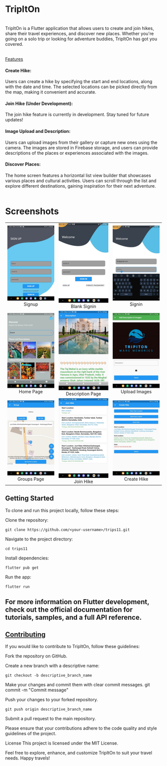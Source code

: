 <h1>TripItOn</h1><br>
TripItOn is a Flutter application that allows users to create and join hikes, share their travel experiences, and discover new places. Whether you're going on a solo trip or looking for adventure buddies, TripItOn has got you covered.<br><br>

<u>Features</u><br>

<h4>Create Hike:</h4> Users can create a hike by specifying the start and end locations, along with the date and time. The selected locations can be picked directly from the map, making it convenient and accurate.<br>

<h4>Join Hike (Under Development):</h4> The join hike feature is currently in development. Stay tuned for future updates!<br>

<h4>Image Upload and Description:</h4> Users can upload images from their gallery or capture new ones using the camera. The images are stored in Firebase storage, and users can provide descriptions of the places or experiences associated with the images.<br>

<h4>Discover Places:</h4> The home screen features a horizontal list view builder that showcases various places and cultural activities. Users can scroll through the list and explore different destinations, gaining inspiration for their next adventure.<br>
<br><h1>Screenshots</h1>
<table>
  <tr>
    <td align="center">
      <img src="finalapp/screenshots/signup.jpg" alt="Signup" width="200">
      <br>
      Signup
    </td>
    <td align="center">
      <img src="finalapp/screenshots/signinnill.jpg" alt="Signin blank" width="200">
      <br>
      Blank Signin
    </td>
    <td align="center">
      <img src="finalapp/screenshots/signin.jpg" alt="Signin" width="200">
      <br>
        Signin
    </td>
  </tr>
  <tr>
    <td align="center">
      <img src="finalapp/screenshots/homepage.jpg" alt="Create Hike" width="200">
      <br>
        Home Page
    </td>
    <td align="center">
      <img src="finalapp/screenshots/tajdescription.jpg" alt="Description Page" width="200">
      <br>
        Description Page
    </td>
    <td align="center">
      <img src="finalapp/screenshots/uploadimage.jpg" alt="Upload images" width="200">
      <br>
        Upload Images
    </td>
  </tr>
  <tr>
    <td align="center">
      <img src="finalapp/screenshots/groupspage.jpg" alt="Groups Page" width="200">
      <br>
        Groups Page
    </td>
    <td align="center">
      <img src="finalapp/screenshots/joinhike.jpg" alt="Join Hike" width="200">
      <br>
        Join Hike
    </td>
    <td align="center">
      <img src="finalapp/screenshots/createhike.jpg" alt="Create Hike" width="200">
      <br>
        Create Hike
    </td>
  </tr>
</table>

<h2>Getting Started</h2>
To clone and run this project locally, follow these steps:

Clone the repository:

    git clone https://github.com/<your-username>/trips11.git

Navigate to the project directory:

    cd trips11

Install dependencies:

    flutter pub get

Run the app:

    flutter run

<h2>For more information on Flutter development, check out the official documentation for tutorials, samples, and a full API reference.
</h2>
<h2><u>Contributing</u></h2>
If you would like to contribute to TripItOn, follow these guidelines:

Fork the repository on GitHub.

Create a new branch with a descriptive name:

    git checkout -b descriptive_branch_name

Make your changes and commit them with clear commit messages.
git commit -m "Commit message"

Push your changes to your forked repository.

    git push origin descriptive_branch_name

Submit a pull request to the main repository.

Please ensure that your contributions adhere to the code quality and style guidelines of the project.

License
This project is licensed under the MIT License.

Feel free to explore, enhance, and customize TripItOn to suit your travel needs. Happy travels!
